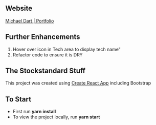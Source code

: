 ## Website

[Michael Dart | Portfolio](https://mickeydee.me/)

## Further Enhancements 
1. Hover over icon in Tech area to display tech name"
2. Refactor code to ensure it is DRY



## The Stockstandard Stuff

This project was created using [Create React App](https://github.com/facebook/create-react-app) including Bootstrap 

## To Start

- First run **yarn install**
- To view the project locally, run **yarn start**